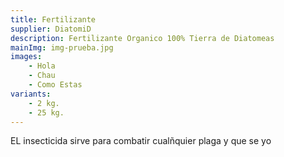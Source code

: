 ```yaml
---
title: Fertilizante
supplier: DiatomiD
description: Fertilizante Organico 100% Tierra de Diatomeas
mainImg: img-prueba.jpg
images: 
    - Hola
    - Chau
    - Como Estas
variants: 
    - 2 kg.
    - 25 kg.
---
```

EL insecticida sirve para combatir cualñquier plaga y que se yo 